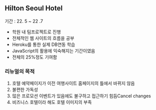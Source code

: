 ##  Hilton Seoul Hotel
기간 : 22. 5 ~ 22 .7
- 학원 내 팀프로젝트로 진행
- 전체적인 웹 사이트의 흐름을 공부
- Heroku를 통한 실제 DB연동 학습
- JavaScript의 활용에 익숙해지는 기간이였음
- 전체의 25%정도 기여함

### 리뉴얼의 목적
1. 호텔 예약페이지가 이전 여행사이트 홈페이지의 틀에서 바뀌지 않음
2. 불편한 가독성
3. 많은 프로모션 이벤트가 있음에도 불구하고 접근하기 힘듬Cancel changes
4. 비즈니스 호텔이라 해도 호텔 이미지의 부족
